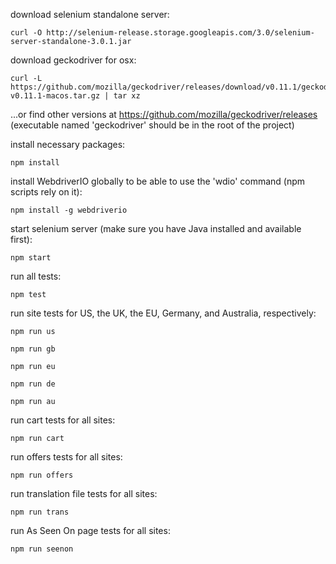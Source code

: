 download selenium standalone server:

    curl -O http://selenium-release.storage.googleapis.com/3.0/selenium-server-standalone-3.0.1.jar

download geckodriver for osx:

    curl -L https://github.com/mozilla/geckodriver/releases/download/v0.11.1/geckodriver-v0.11.1-macos.tar.gz | tar xz

...or find other versions at https://github.com/mozilla/geckodriver/releases (executable named 'geckodriver' should be in the root of the project)

install necessary packages:

    npm install

install WebdriverIO globally to be able to use the 'wdio' command (npm scripts rely on it):

    npm install -g webdriverio

start selenium server (make sure you have Java installed and available first):

    npm start

run all tests:

    npm test

run site tests for US, the UK, the EU, Germany, and Australia, respectively:

    npm run us

    npm run gb

    npm run eu

    npm run de

    npm run au

run cart tests for all sites:

    npm run cart

run offers tests for all sites:

    npm run offers

run translation file tests for all sites:

    npm run trans

run As Seen On page tests for all sites:

    npm run seenon
